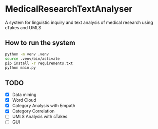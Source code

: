 # MedicalResearchTextAnalyser
A system for linguistic inquiry and text analysis of medical research using cTakes and UMLS

## How to run the system

```bash
python -m venv .venv
source .venv/bin/activate
pip install -r requirements.txt
python main.py
```

## TODO

- [X] Data mining
- [X] Word Cloud
- [X] Category Analysis with Empath
- [X] Category Correlation
- [ ] UMLS Analysis with cTakes
- [ ] GUI

